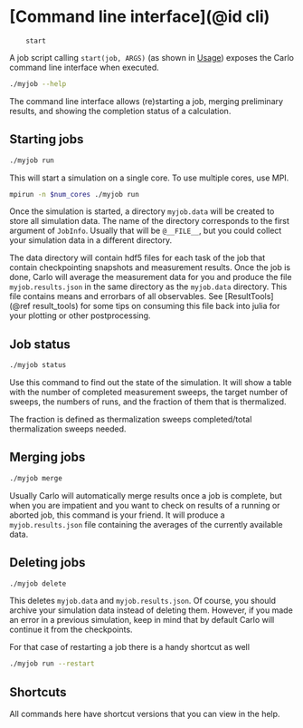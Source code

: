 # [Command line interface](@id cli)

```@docs
    start
```
A job script calling `start(job, ARGS)` (as shown in [Usage](@ref)) exposes the Carlo command line interface when executed.

```bash
./myjob --help
```

The command line interface allows (re)starting a job, merging preliminary results, and showing the completion status of a calculation.

## Starting jobs

```bash
./myjob run
```

This will start a simulation on a single core. To use multiple cores, use MPI.

```bash
mpirun -n $num_cores ./myjob run
```

Once the simulation is started, a directory `myjob.data` will be created to store all simulation data. The name of the directory corresponds to the first argument of `JobInfo`. Usually that will be `@__FILE__`, but you could collect your simulation data in a different directory.

The data directory will contain hdf5 files for each task of the job that contain checkpointing snapshots and measurement results. Once the job is done, Carlo will average the measurement data for you and produce the file `myjob.results.json` in the same directory as the `myjob.data` directory. This file contains means and errorbars of all observables. See [ResultTools](@ref result_tools) for some tips on consuming this file back into julia for your plotting or other postprocessing.

## Job status

```bash
./myjob status
```

Use this command to find out the state of the simulation. It will show a table with the number of completed measurement sweeps, the target number of sweeps, the numbers of runs, and the fraction of them that is thermalized.

The fraction is defined as thermalization sweeps completed/total thermalization sweeps needed.

## Merging jobs

```bash
./myjob merge
```

Usually Carlo will automatically merge results once a job is complete, but when you are impatient and you want to check on results of a running or aborted job, this command is your friend. It will produce a `myjob.results.json` file containing the averages of the currently available data.

## Deleting jobs

```bash
./myjob delete
```

This deletes `myjob.data` and `myjob.results.json`. Of course, you should archive your simulation data instead of deleting them. However, if you made an error in a previous simulation, keep in mind that by default Carlo will continue it from the checkpoints.

For that case of restarting a job there is a handy shortcut as well

```bash
./myjob run --restart
```

## Shortcuts

All commands here have shortcut versions that you can view in the help.